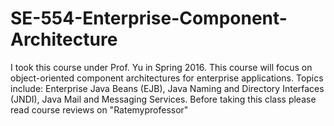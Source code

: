 # SE-554-Enterprise-Component-Architecture
I took this course under Prof. Yu in Spring 2016. This course will focus on object-oriented component architectures for enterprise applications. Topics include: Enterprise Java Beans (EJB), Java Naming and Directory Interfaces (JNDI), Java Mail and Messaging Services. Before taking this class please read course reviews on "Ratemyprofessor"

